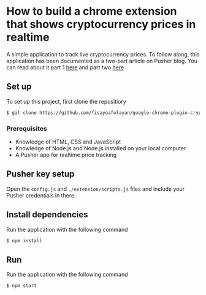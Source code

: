 # How to build a chrome extension that shows cryptocurrency prices in realtime

A simple application to track live cryptocurrency prices. To follow along, this application has been documented as a two-part article on Pusher blog. You can read about it part 1 [here](https://pusher.com/tutorials/chrome-extension-cryptocurrency-part-1) and part two [here](https://pusher.com/tutorials/chrome-extension-cryptocurrency-part-2)

## Set up
To set up this project, first clone the repositiory

```bash
$ git clone https://github.com/fisayoafolayan/google-chrome-plugin-crypto.git
```

### Prerequisites

* Knowledge of HTML, CSS and JavaScript
* Knowledge of Node.js and Node.js installed on your local computer
* A Pusher app for realtime price tracking

## Pusher key setup
Open the `config.js` and `./extension/scripts.js` files and include your Pusher credentials in there. 

## Install dependencies
Run the application with the following command
```bash
$ npm install
```
## Run
Run the application with the following command
```bash
$ npm start
```
